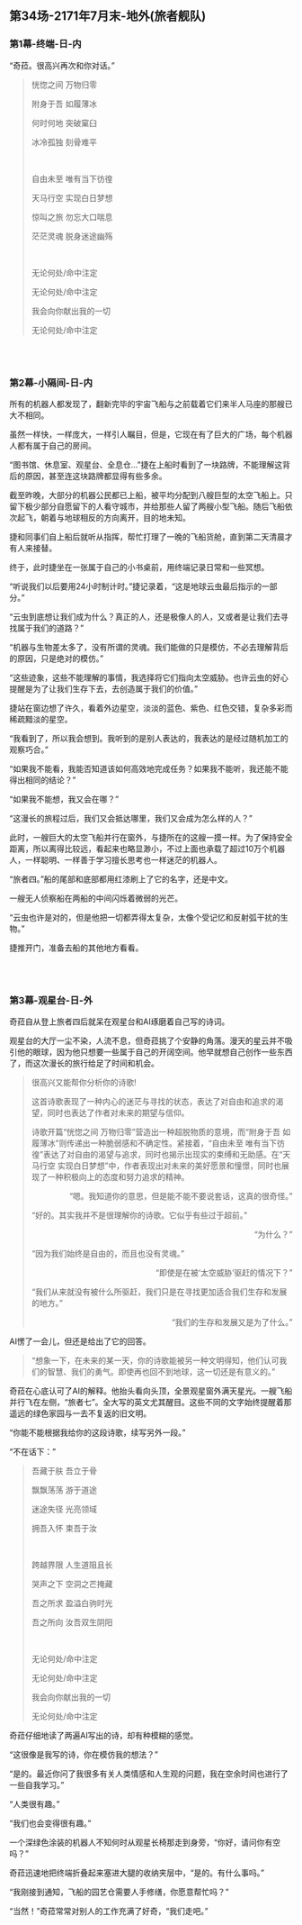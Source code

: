 ## 第34场-2171年7月末-地外(旅者舰队)

### 第1幕-终端-日-内

“奇菈。很高兴再次和你对话。”

> 恍惚之间 万物归零
>
> 附身于吾 如履薄冰
>
> 何时何地 突破窠臼
>
> 冰冷孤独 刻骨难平
>
> <br>
>
> 自由未至 唯有当下彷徨
>
> 天马行空 实现白日梦想
>
> 惊叫之旅 勿忘大口喘息
>
> 茫茫灵魂 脱身迷途幽殇
>
> <br>
>
> 无论何处/命中注定
>
> 无论何处/命中注定
>
> 我会向你献出我的一切
>
> 无论何处/命中注定

<br><br>

### 第2幕-小隔间-日-内

所有的机器人都发现了，翻新完毕的宇宙飞船与之前载着它们来半人马座的那艘已大不相同。

虽然一样快，一样庞大，一样引人瞩目，但是，它现在有了巨大的广场，每个机器人都有属于自己的房间。

“图书馆、休息室、观星台、全息仓…”捷在上船时看到了一块路牌，不能理解这背后的原因，甚至连这块路牌都显得有些多余。

截至昨晚，大部分的机器公民都已上船，被平均分配到八艘巨型的太空飞船上。只留下极少部分自愿留下的人看守城市，并给那些人留了两艘小型飞船。随后飞船依次起飞，朝着与地球相反的方向离开，目的地未知。

捷和同事们自上船后就听从指挥，帮忙打理了一晚的飞船货舱，直到第二天清晨才有人来接替。

终于，此时捷坐在一张属于自己的小书桌前，用终端记录日常和一些冥想。

“听说我们以后要用24小时制计时。”捷记录着，“这是地球云虫最后指示的一部分。”

“云虫到底想让我们成为什么？真正的人，还是极像人的人，又或者是让我们去寻找属于我们的道路？”

“机器与生物差太多了，没有所谓的灵魂。我们能做的只是模仿，不必去理解背后的原因，只是绝对的模仿。”

“这些迹象，这些不能理解的事情，我选择将它们指向太空威胁。也许云虫的好心提醒是为了让我们生存下去，去创造属于我们的价值。”

捷站在窗边想了许久，看着外边星空，淡淡的蓝色、紫色、红色交错，复杂多彩而稀疏黯淡的星空。

“我看到了，所以我会想到。我听到的是别人表达的，我表达的是经过随机加工的观察巧合。”

“如果我不能看，我能否知道该如何高效地完成任务？如果我不能听，我还能不能得出相同的结论？”

“如果我不能想，我又会在哪？”

“这漫长的旅程过后，我们又会抵达哪里，我们又会成为怎么样的人？”

此时，一艘巨大的太空飞船并行在窗外，与捷所在的这艘一摸一样。为了保持安全距离，所以离得比较远，看起来也略显渺小，不过上面也承载了超过10万个机器人，一样聪明、一样善于学习擅长思考也一样迷茫的机器人。

“旅者四。”船的尾部和底部都用红漆刷上了它的名字，还是中文。

一艘无人侦察船在两船的中间闪烁着微弱的光芒。

“云虫也许是对的，但是他把一切都弄得太复杂，太像个受记忆和反射弧干扰的生物。”

捷推开门，准备去船的其他地方看看。

<br><br>

### 第3幕-观星台-日-外

奇菈自从登上旅者四后就呆在观星台和AI琢磨着自己写的诗词。

观星台的大厅一尘不染，人流不息，但奇菈挑了个安静的角落。漫天的星云并不吸引他的眼球，因为他只想要一些属于自己的开阔空间。他早就想自己创作一些东西了，而这次漫长的旅行给足了时间和机会。

> 很高兴又能帮你分析你的诗歌!
> 
> 这首诗歌表现了一种内心的迷茫与寻找的状态，表达了对自由和追求的渴望，同时也表达了作者对未来的期望与信仰。
>
> 诗歌开篇“恍惚之间 万物归零”营造出一种超脱物质的意境，而“附身于吾 如履薄冰”则传递出一种脆弱感和不确定性。紧接着，“自由未至 唯有当下彷徨”表达了对自由的渴望与追求，同时也揭示出现实的束缚和无助感。在“天马行空 实现白日梦想”中，作者表现出对未来的美好愿景和憧憬，同时也展现了一种积极向上的态度和努力追求的精神。
>
> <p align='right'>“嗯。我知道你的意思，但是能不能不要说套话，这真的很奇怪。”</p>
>
> “好的。其实我并不是很理解你的诗歌。它似乎有些过于超前。”
>
> <p align='right'>“为什么？”</p>
>
> “因为我们始终是自由的，而且也没有灵魂。”
>
> <p align='right'>“即使是在被‘太空威胁’驱赶的情况下？”</p>
>
> “我们从来就没有被什么所驱赶，我们只是在寻找更加适合我们生存和发展的地方。”
>
> <p align='right'>“我们的生存和发展又是为了什么。”</p>

AI愣了一会儿，但还是给出了它的回答。

> “想象一下，在未来的某一天，你的诗歌能被另一种文明得知，他们认可我们的智慧、我们的勇气。即使再也回不到地球，这一切还是有意义的。”

奇菈在心底认可了AI的解释。他抬头看向头顶，全景观星窗外满天星光。一艘飞船并行飞在左侧，“旅者七”。全大写的英文尤其醒目。这些不同的文字始终提醒着那遥远的绿色家园与一去不复返的旧文明。

“你能不能根据我给你的这段诗歌，续写另外一段。”

“不在话下：”

> 吾藏于肤 吾立于骨
>
> 飘飘荡荡 游于道途
>
> 迷途失径 光亮领域
>
> 拥吾入怀 束吾于汝
>
> <br>
>
> 跨越界限 人生道阻且长
>
> 哭声之下 空洞之芒掩藏
>
> 吾之所求 盈溢白驹时光
>
> 吾之所向 汝吾双生阴阳
>
> <br>
>
> 无论何处/命中注定
>
> 无论何处/命中注定
>
> 我会向你献出我的一切
>
> 无论何处/命中注定

奇菈仔细地读了两遍AI写出的诗，却有种模糊的感觉。

“这很像是我写的诗，你在模仿我的想法？”

“是的。最近你问了我很多有关人类情感和人生观的问题，我在空余时间也进行了一些自我学习。”

“人类很有趣。”

“我们也会变得很有趣。”

一个深绿色涂装的机器人不知何时从观星长椅那走到身旁，“你好，请问你有空吗？”

奇菈迅速地把终端折叠起来塞进大腿的收纳夹层中，“是的。有什么事吗。”

“我刚接到通知，飞船的园艺仓需要人手修缮，你愿意帮忙吗？”

“当然！”奇菈常常对别人的工作充满了好奇，“我们走吧。”
